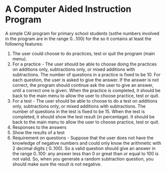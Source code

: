 # A Computer Aided Instruction Program
A simple CAI program for primary school students (sothe numbers involved in the program are in the range 0…100) for the so it contains at least the following features:
1) The user could choose to do practices, test or quit the program (main menu).
2) For a practice -
The user should be able to choose doing the practices on additions only, subtractions
only, or mixed additions with subtractions. The number of questions in a practice is
fixed to be 10. For each question, the user is asked to give the answer. If the answer
is not correct, the program should continue ask the user to give an answer, until a
correct one is given. When the practice is completed, it should be back to the main
menu to allow the user to choose practice, test or quit.
3) For a test -
The user should be able to choose to do a test on additions only, subtractions only,
or mixed additions with subtractions. The number of questions in the test is fixed to
be 15. When the test is completed, it should show the test result (in percentage). It
should be back to the main menu to allow the user to choose practice, test or quit.
5) Responses to the answers
6) Show the results of a test
7) Requirement on questions -
   Suppose that the user does not have the knowledge of negative numbers and
   could only know the arithmetic with 2 decimal digits ( 0..100). So a valid
   question should give an answer in the range 0..100: any answer less than 0 or
   great than or equal to 100 is not valid.
   So, when you generate a random subtraction question, you should make sure the result is not negative.
